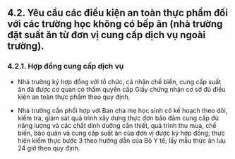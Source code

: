 ## 4.2. Yêu cầu các điều kiện an toàn thực phẩm đối với các trường học không có bếp ăn (nhà trường đặt suất ăn từ đơn vị cung cấp dịch vụ ngoài trường).

### 4.2.1. Hợp đồng cung cấp dịch vụ

- Nhà trường ký hợp đồng với tổ chức, cá nhân chế biến, cung cấp suất ăn đã được cơ quan có thẩm quyền cấp Giấy chứng nhận cơ sở đủ điều kiện an toàn thực phẩm theo quy định.

- Nhà trường cần phối hợp với Ban cha mẹ học sinh có kế hoạch theo dõi, kiểm tra, giám sát quá trình xây dựng thực đơn bảo đảm cung cấp đủ năng lượng và các chất dinh dưỡng cần thiết, quá trình thu mua, chế biến, bảo quản và cung cấp suất ăn của đơn vị được ký hợp đồng; thực hiện kiểm thực bước 3 theo hướng dẫn của Bộ Y tế; lấy mẫu thức ăn lưu 24 giờ theo quy định.